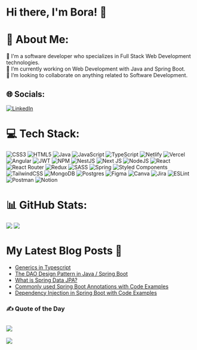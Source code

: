 # Hi there, I'm Bora! 👋

# 💫 About Me:
📌 I'm a software developer who specializes in Full Stack Web Development technologies.<br>
🔭 I’m currently working on Web Development with Java and Spring Boot.<br>👯 I’m looking to collaborate on anything related to Software Development.


## 🌐 Socials:
[![LinkedIn](https://img.shields.io/badge/LinkedIn-%230077B5.svg?logo=linkedin&logoColor=white)](https://linkedin.com/in/bora-karaca/) 

# 💻 Tech Stack:
![CSS3](https://img.shields.io/badge/css3-%231572B6.svg?style=plastic&logo=css3&logoColor=white) ![HTML5](https://img.shields.io/badge/html5-%23E34F26.svg?style=plastic&logo=html5&logoColor=white) ![Java](https://img.shields.io/badge/java-%23ED8B00.svg?style=plastic&logo=java&logoColor=white) ![JavaScript](https://img.shields.io/badge/javascript-%23323330.svg?style=plastic&logo=javascript&logoColor=%23F7DF1E) ![TypeScript](https://img.shields.io/badge/typescript-%23007ACC.svg?style=plastic&logo=typescript&logoColor=white) ![Netlify](https://img.shields.io/badge/netlify-%23000000.svg?style=plastic&logo=netlify&logoColor=#00C7B7) ![Vercel](https://img.shields.io/badge/vercel-%23000000.svg?style=plastic&logo=vercel&logoColor=white) ![Angular](https://img.shields.io/badge/angular-%23DD0031.svg?style=plastic&logo=angular&logoColor=white) ![JWT](https://img.shields.io/badge/JWT-black?style=plastic&logo=JSON%20web%20tokens) ![NPM](https://img.shields.io/badge/NPM-%23000000.svg?style=plastic&logo=npm&logoColor=white) ![NestJS](https://img.shields.io/badge/nestjs-%23E0234E.svg?style=plastic&logo=nestjs&logoColor=white) ![Next JS](https://img.shields.io/badge/Next-black?style=plastic&logo=next.js&logoColor=white) ![NodeJS](https://img.shields.io/badge/node.js-6DA55F?style=plastic&logo=node.js&logoColor=white) ![React](https://img.shields.io/badge/react-%2320232a.svg?style=plastic&logo=react&logoColor=%2361DAFB) ![React Router](https://img.shields.io/badge/React_Router-CA4245?style=plastic&logo=react-router&logoColor=white) ![Redux](https://img.shields.io/badge/redux-%23593d88.svg?style=plastic&logo=redux&logoColor=white) ![SASS](https://img.shields.io/badge/SASS-hotpink.svg?style=plastic&logo=SASS&logoColor=white) ![Spring](https://img.shields.io/badge/spring-%236DB33F.svg?style=plastic&logo=spring&logoColor=white) ![Styled Components](https://img.shields.io/badge/styled--components-DB7093?style=plastic&logo=styled-components&logoColor=white) ![TailwindCSS](https://img.shields.io/badge/tailwindcss-%2338B2AC.svg?style=plastic&logo=tailwind-css&logoColor=white) ![MongoDB](https://img.shields.io/badge/MongoDB-%234ea94b.svg?style=plastic&logo=mongodb&logoColor=white) ![Postgres](https://img.shields.io/badge/postgres-%23316192.svg?style=plastic&logo=postgresql&logoColor=white) 	![Figma](https://img.shields.io/badge/figma-%23F24E1E.svg?style=plastic&logo=figma&logoColor=white) ![Canva](https://img.shields.io/badge/Canva-%2300C4CC.svg?style=plastic&logo=Canva&logoColor=white) ![Jira](https://img.shields.io/badge/jira-%230A0FFF.svg?style=plastic&logo=jira&logoColor=white) ![ESLint](https://img.shields.io/badge/ESLint-4B3263?style=plastic&logo=eslint&logoColor=white) ![Postman](https://img.shields.io/badge/Postman-FF6C37?style=plastic&logo=postman&logoColor=white) ![Notion](https://img.shields.io/badge/Notion-%23000000.svg?style=plastic&logo=notion&logoColor=white)

# 📊 GitHub Stats:
![](https://github-readme-stats.vercel.app/api?username=BraveHeart-tex&theme=monokai&hide_border=true&include_all_commits=true&count_private=true)
![](https://github-readme-streak-stats.herokuapp.com/?user=BraveHeart-tex&theme=monokai&hide_border=true)

# My Latest Blog Posts 📖

<!-- BLOG-POST-LIST:START -->
- [Generics in Typescript](https://dev.to/karaca19/generics-in-typescript-3hln)
- [The DAO Design Pattern in Java / Spring Boot](https://dev.to/karaca19/the-dao-design-pattern-in-java-spring-boot-2l8o)
- [What is Spring Data JPA?](https://dev.to/karaca19/what-is-spring-data-jpa-24nf)
- [Commonly used Spring Boot Annotations with Code Examples](https://dev.to/karaca19/commonly-used-spring-boot-annotations-with-code-examples-1ne)
- [Dependency Injection in Spring Boot with Code Examples](https://dev.to/karaca19/dependency-injection-in-spring-boot-with-code-examples-3119)
<!-- BLOG-POST-LIST:END -->

### ✍️ Quote of the Day
![](https://quotes-github-readme.vercel.app/api?type=horizontal&theme=tokyonight)
---
[![](https://visitcount.itsvg.in/api?id=BraveHeart-tex&icon=3&color=1)](https://visitcount.itsvg.in)
